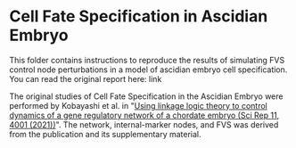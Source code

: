 # Cell Fate Specification in Ascidian Embryo


This folder contains instructions to reproduce the results of simulating FVS control node perturbations in a model of ascidian embryo cell specification. You can read the original report here: link


The original studies of Cell Fate Specification in the Ascidian Embryo were performed by Kobayashi et al. in "[Using linkage logic theory to control dynamics of a gene regulatory network of a chordate embryo (Sci Rep 11, 4001 (2021))](https://www.nature.com/articles/s41598-021-83045-y)". The network, internal-marker nodes, and FVS was derived from the publication and its supplementary material. 

